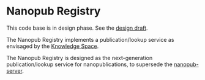 # Nanopub Registry

This code base is in design phase. See the [design draft](design.md).

The Nanopub Registry implements a publication/lookup service as envisaged by the [Knowledge Space](https://w3id.org/knowledge-space/).

The Nanopub Registry is designed as the next-generation publication/lookup service for nanopublications, to supersede the
[nanopub-server](https://github.com/tkuhn/nanopub-server).
